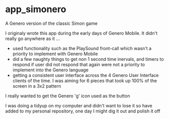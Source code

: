 # app_simonero
A Genero version of the classic Simon game

I originaly wrote this app during the early days of Genero Mobile. It didn't really go anywhere as it ...
* used functionality such as the PlaySound front-call which wasn't a priority to implement with Genero Mobile
* did a few naughty things to get non 1 second time inervals, and timers to respond if user did not respond that again were not a priority to implement into the Genero language
* getting a consistent user interface across the 4 Genero User Interface clients of the time.  I was aiming for 6 pieces that took up 100% of the screen in a 3x2 pattern

I really wanted to get the Genero 'g' icon used as the button

I was doing a tidyup on my computer and didn't want to lose it so have added to my personal repository, one day I might dig it out and polish it off
